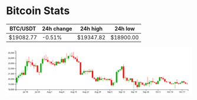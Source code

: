 # Bitcoin Stats

BTC/USDT|24h change|24h high|24h low|
|---|---|---|---|
|$19082.77|-0.51%|$19347.82|$18900.00|

<img src="./chart.svg">
